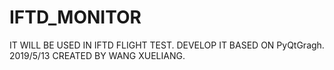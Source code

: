 # IFTD_MONITOR
IT WILL BE USED IN IFTD FLIGHT TEST.
DEVELOP IT BASED ON PyQtGragh.
2019/5/13 CREATED BY WANG XUELIANG.
